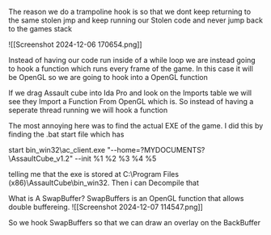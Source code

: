 

The reason we do a trampoline hook is so that we dont keep returning to the same stolen jmp and keep running our Stolen code and never jump back to the games stack

![[Screenshot 2024-12-06 170654.png]]



Instead of having our code run inside of a while loop we are instead going to hook a function which runs every frame of the game. In this case it will be OpenGL so we are going to hook into a OpenGL function 


If we drag Assault cube into Ida Pro and look on the Imports table we will see they Import a Function From OpenGL which is. So instead of having a seperate thread running we will hook a function



The most annoying here was to find the actual EXE of the game. I did this by finding the .bat start file which has

start bin_win32\ac_client.exe "--home=?MYDOCUMENTS?\AssaultCube_v1.2" --init %1 %2 %3 %4 %5

telling me that the exe is stored at C:\Program Files (x86)\AssaultCube\bin_win32. Then i can Decompile that



What is A SwapBuffer? 
SwapBuffers is an OpenGL function that allows double buffereing. ![[Screenshot 2024-12-07 114547.png]]


So we hook SwapBuffers so that we can draw an overlay on the BackBuffer